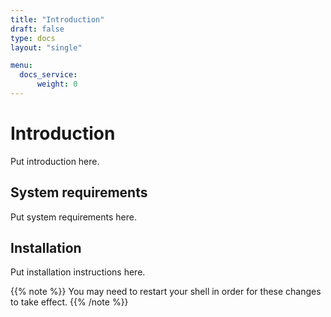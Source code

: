 ```yaml
---
title: "Introduction"
draft: false
type: docs
layout: "single"

menu:
  docs_service:
      weight: 0
---
```


# Introduction

Put introduction here.

## System requirements

Put system requirements here.

## Installation

Put installation instructions here.

{{% note %}}
You may need to restart your shell in order for these changes to take effect.
{{% /note %}}
